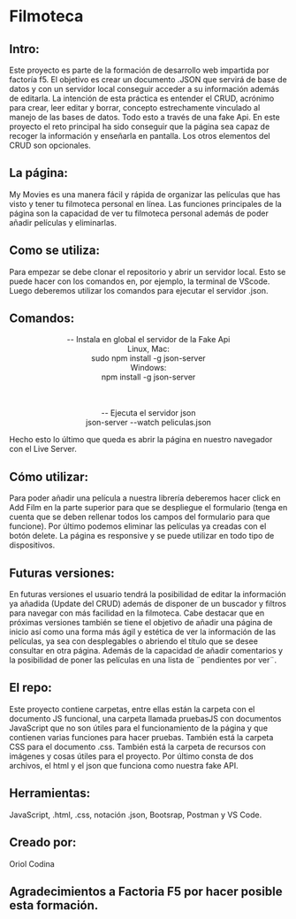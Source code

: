 # Filmoteca

<h2>Intro:</h2>
Este proyecto es parte de la formación de desarrollo web impartida por factoría f5. El objetivo es crear un documento .JSON que servirá de base de datos y con un servidor local conseguir acceder a su información además de editarla. La intención de esta práctica es entender el CRUD, acrónimo para crear, leer editar y borrar, concepto estrechamente vinculado al manejo de las bases de datos. Todo esto a través de una fake Api. En este proyecto el reto principal ha sido conseguir que la página sea capaz de recoger la información y enseñarla en pantalla. Los otros elementos del CRUD son opcionales.

<h2>La página:</h2>
My Movies es una manera fácil y rápida de organizar las películas que has visto y tener tu filmoteca personal en línea. Las funciones principales de la página son la capacidad de ver tu filmoteca personal además de poder añadir películas y eliminarlas.

<h2>Como se utiliza:</h2>
Para empezar se debe clonar el repositorio y abrir un servidor local. Esto se puede hacer con los comandos en, por ejemplo, la terminal de VScode. Luego deberemos utilizar los comandos para ejecutar el servidor .json.

<h2>Comandos:</h2>
<center>-- Instala en global el servidor de la Fake Api<br>
Linux, Mac:<br>
   		sudo npm install -g json-server<br>
Windows:<br>
		npm install -g json-server<br><br><br>

-- Ejecuta el servidor json<br>
json-server --watch peliculas.json<br></center>

Hecho esto lo último que queda es abrir la página en nuestro navegador con el Live Server.

<h2>Cómo utilizar:</h2>
Para poder añadir una película a nuestra librería deberemos hacer click en Add Film en la parte superior para que se despliegue el formulario (tenga en cuenta que se deben rellenar todos los campos del formulario para que funcione). Por último podemos eliminar las películas ya creadas con el botón delete. La página es responsive y se puede utilizar en todo tipo de dispositivos.

<h2>Futuras versiones:</h2>
En futuras versiones el usuario tendrá la posibilidad de editar la información ya añadida (Update del CRUD) además de disponer de un buscador y filtros para navegar con más facilidad en la filmoteca. Cabe destacar que en próximas versiones también se tiene el objetivo de añadir una página de inicio así como una forma más ágil y estética de ver la información de las películas, ya sea con desplegables o abriendo el título que se desee consultar en otra página. Además de la capacidad de añadir comentarios y la posibilidad de poner las películas en una lista de ¨pendientes por ver¨.

<h2>El repo:</h2>
Este proyecto contiene carpetas, entre ellas están la carpeta con el documento JS funcional, una carpeta llamada pruebasJS con documentos JavaScript que no son útiles para el funcionamiento de la página y que contienen varias funciones para hacer pruebas. También está la carpeta CSS para el documento .css. También está la carpeta de recursos con imágenes y cosas útiles para el proyecto. Por último consta de dos archivos, el html y el json que funciona como nuestra fake API.

<h2>Herramientas:</h2>
JavaScript, .html, .css, notación .json, Bootsrap, Postman y VS Code.


<h2>Creado por:</h2>
Oriol Codina

<h2>Agradecimientos a Factoria F5 por hacer posible esta formación.</h2>
